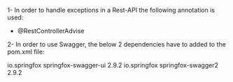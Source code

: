 1-
In order to handle exceptions in a Rest-API the following annotation is used:

  - @RestControllerAdvise

2-
In order to use Swagger, the below 2 dependencies have to added to the pom.xml file:

<dependency>
  <groupId>io.springfox</groupId>
  <artifactId>springfox-swagger-ui</artifactId>
  <version>2.9.2</version>
</dependency>

<dependency>
  <groupId>io.springfox</groupId>
  <artifactId>springfox-swagger2</artifactId>
  <version>2.9.2</version>
</dependency>


